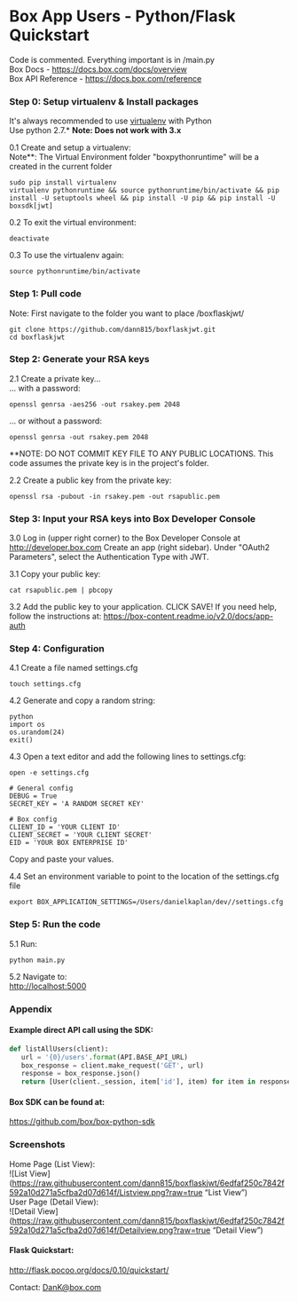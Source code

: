 # Box App Users - Python/Flask Quickstart
Code is commented. Everything important is in /main.py  
Box Docs - <https://docs.box.com/docs/overview>   
Box API Reference - <https://docs.box.com/reference>

### Step 0: Setup virtualenv & Install packages   
It's always recommended to use [virtualenv](http://docs.python-guide.org/en/latest/dev/virtualenvs/) with Python  
Use python 2.7.*  **Note: Does not work with 3.x**  

0.1 Create and setup a virtualenv:   
Note**: The Virtual Environment folder "boxpythonruntime" will be a created in the current folder
```
sudo pip install virtualenv
virtualenv pythonruntime && source pythonruntime/bin/activate && pip install -U setuptools wheel && pip install -U pip && pip install -U boxsdk[jwt]
```

0.2 To exit the virtual environment:
```
deactivate
```

0.3 To use the virtualenv again:
```
source pythonruntime/bin/activate
```


### Step 1: Pull code  
Note: First navigate to the folder you want to place /boxflaskjwt/
```
git clone https://github.com/dann815/boxflaskjwt.git  
cd boxflaskjwt
```


### Step 2: Generate your RSA keys  
2.1 Create a private key…  
... with a password:  
```
openssl genrsa -aes256 -out rsakey.pem 2048
```  
... or without a password:  
```
openssl genrsa -out rsakey.pem 2048 
```  
**NOTE: DO NOT COMMIT KEY FILE TO ANY PUBLIC LOCATIONS.  This code assumes the private key is in the project's folder.

2.2 Create a public key from the private key:  
```
openssl rsa -pubout -in rsakey.pem -out rsapublic.pem  
```


### Step 3: Input your RSA keys into Box Developer Console
3.0 Log in (upper right corner) to the Box Developer Console at <http://developer.box.com>
Create an app (right sidebar).
Under "OAuth2 Parameters", select the Authentication Type with JWT.


3.1 Copy your public key:  
```
cat rsapublic.pem | pbcopy  
```

3.2 Add the public key to your application. CLICK SAVE!
If you need help, follow the instructions at: <https://box-content.readme.io/v2.0/docs/app-auth>  


### Step 4: Configuration  
4.1 Create a file named settings.cfg   
```
touch settings.cfg
```

4.2 Generate and copy a random string: 
```
python
import os
os.urandom(24)
exit()
```  


4.3 Open a text editor and add the following lines to settings.cfg:  
```
open -e settings.cfg
```
```
# General config
DEBUG = True
SECRET_KEY = 'A RANDOM SECRET KEY'

# Box config
CLIENT_ID = 'YOUR CLIENT ID'
CLIENT_SECRET = 'YOUR CLIENT SECRET'
EID = 'YOUR BOX ENTERPRISE ID'
``` 
Copy and paste your values.

  
4.4 Set an environment variable to point to the location of the settings.cfg file  
```
export BOX_APPLICATION_SETTINGS=/Users/danielkaplan/dev//settings.cfg
```

### Step 5: Run the code  
5.1 Run:
```
python main.py  
```
5.2 Navigate to:  
<http://localhost:5000> 



### Appendix  
#### Example direct API call using the SDK:  
 ```python
 def listAllUsers(client):
    url = '{0}/users'.format(API.BASE_API_URL)
    box_response = client.make_request('GET', url)
    response = box_response.json()
    return [User(client._session, item['id'], item) for item in response['entries']]
```  

#### Box SDK can be found at:  
https://github.com/box/box-python-sdk  


### Screenshots  
Home Page (List View):  
![List View](https://raw.githubusercontent.com/dann815/boxflaskjwt/6edfaf250c7842f592a10d271a5cfba2d07d614f/Listview.png?raw=true “List View”)   
User Page (Detail View):  
![Detail View](https://raw.githubusercontent.com/dann815/boxflaskjwt/6edfaf250c7842f592a10d271a5cfba2d07d614f/Detailview.png?raw=true “Detail View”)  


#### Flask Quickstart:  
<http://flask.pocoo.org/docs/0.10/quickstart/>  


Contact: DanK@box.com  
